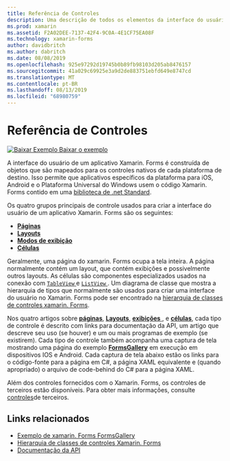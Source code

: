 ```yaml
---
title: Referência de Controles
description: Uma descrição de todos os elementos da interface do usuário usados para construir um aplicativo Xamarin. Forms. Este artigo lista os grupos de controle que compõem a interface do usuário de um aplicativo xamarin. Forms.
ms.prod: xamarin
ms.assetid: F2A02DEE-7137-42F4-9C0A-4E1CF75EA08F
ms.technology: xamarin-forms
author: davidbritch
ms.author: dabritch
ms.date: 08/08/2019
ms.openlocfilehash: 925e97292d19745b0b89fb98103d205ab8476157
ms.sourcegitcommit: 41a029c69925e3a9d2de883751ebfd649e8747cd
ms.translationtype: MT
ms.contentlocale: pt-BR
ms.lasthandoff: 08/13/2019
ms.locfileid: "68980759"
---
```

# <a name="controls-reference"></a>Referência de Controles

[![Baixar Exemplo](~/media/shared/download.png) Baixar o exemplo](https://docs.microsoft.com/en-us/samples/xamarin/xamarin-forms-samples/formsgallery/)

A interface do usuário de um aplicativo Xamarin. Forms é construída de objetos que são mapeados para os controles nativos de cada plataforma de destino. Isso permite que aplicativos específicos da plataforma para iOS, Android e o Plataforma Universal do Windows usem o código Xamarin. Forms contido em uma [biblioteca de .net Standard](~/cross-platform/app-fundamentals/net-standard.md).

Os quatro grupos principais de controle usados para criar a interface do usuário de um aplicativo Xamarin. Forms são os seguintes:

- [**Páginas**](pages.md)
- [**Layouts**](layouts.md)
- [**Modos de exibição**](views.md)
- [**Células**](cells.md)

Geralmente, uma página do xamarin. Forms ocupa a tela inteira. A página normalmente contém um layout, que contém exibições e possivelmente outros layouts. As células são componentes especializados usados na conexão com [ `TableView` ](views.md#tableView) e [ `ListView` ](views.md#listView). Um diagrama de classe que mostra a hierarquia de tipos que normalmente são usados para criar uma interface do usuário no Xamarin. Forms pode ser encontrado na [hierarquia de classes de controles xamarin. Forms](~/xamarin-forms/internals/class-hierarchy.md).

Nos quatro artigos sobre [ **páginas**](pages.md), [ **Layouts**](layouts.md), [ **exibições** ](views.md), e [ **células**](cells.md), cada tipo de controle é descrito com links para documentação da API, um artigo que descreve seu uso (se houver) e um ou mais programas de exemplo (se existirem). Cada tipo de controle também acompanha uma captura de tela mostrando uma página do exemplo [**FormsGallery**](https://docs.microsoft.com/samples/xamarin/xamarin-forms-samples/formsgallery) em execução em dispositivos IOS e Android. Cada captura de tela abaixo estão os links para o código-fonte para a página em C#, a página XAML equivalente e (quando apropriado) o arquivo de code-behind do C# para a página XAML.

Além dos controles fornecidos com o Xamarin. Forms, os controles de terceiros estão disponíveis. Para obter mais informações, consulte [controles](thirdparty.md)de terceiros.

## <a name="related-links"></a>Links relacionados

- [Exemplo de xamarin. Forms FormsGallery](https://docs.microsoft.com/samples/xamarin/xamarin-forms-samples/formsgallery)
- [Hierarquia de classes de controles Xamarin. Forms](~/xamarin-forms/internals/class-hierarchy.md)
- [Documentação da API](https://docs.microsoft.com/dotnet/api/xamarin.forms?view=xamarin-forms)
